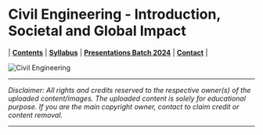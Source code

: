 # Civil Engineering - Introduction, Societal and Global Impact

| **[Contents](Contents/Content.md)** | **[Syllabus](Contents/Syllabus_CE.png)** | **[Presentations Batch 2024](Contents.md)** | **[Contact](Contents/Contact.md)** |  

![Civil Engineering](Contents/Images/Wallpaper_CE.jpg)

---

*Disclaimer: All rights and credits reserved to the respective owner(s) of the uploaded content/images. The uploaded content is solely for educational purpose. If you are the main copyright owner, contact to claim credit or content removal.*

---
